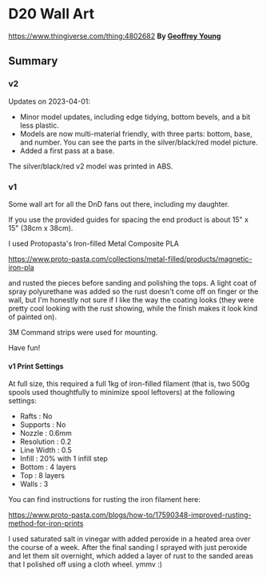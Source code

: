 # D20 Wall Art

https://www.thingiverse.com/thing:4802682
**By [Geoffrey Young](https://www.thingiverse.com/geoffreyyoung)**


## Summary

### v2

Updates on 2023-04-01:

- Minor model updates, including edge tidying, bottom bevels, and a bit less plastic.
- Models are now multi-material friendly, with three parts: bottom, base, and number.  You can see the parts in the silver/black/red model picture.
- Added a first pass at a base.

The silver/black/red v2 model was printed in ABS.


### v1

Some wall art for all the DnD fans out there, including my daughter.

If you use the provided guides for spacing the end product is about 15" x 15" (38cm x 38cm). 

I used Protopasta's Iron-filled Metal Composite PLA

https://www.proto-pasta.com/collections/metal-filled/products/magnetic-iron-pla

and rusted the pieces before sanding and polishing the tops.  A light coat of spray polyurethane was added so the rust doesn't come off on finger or the wall, but I'm honestly not sure if I like the way the coating looks (they were pretty cool looking with the rust showing, while the finish makes it look kind of painted on).

3M Command strips were used for mounting.

Have fun!

#### v1 Print Settings

At full size, this required a full 1kg of iron-filled filament (that is, two 500g spools used thoughtfully to minimize spool leftovers) at the following settings:

 - Rafts      :  No                   
 - Supports   :  No                   
 - Nozzle     :  0.6mm                
 - Resolution :  0.2                
 - Line Width :  0.5                 
 - Infill     :  20% with 1 infill step
 - Bottom     :  4 layers
 - Top        :  8 layers
 - Walls      :  3

You can find instructions for rusting the iron filament here:

https://www.proto-pasta.com/blogs/how-to/17590348-improved-rusting-method-for-iron-prints

I used saturated salt in vinegar with added peroxide in a heated area over the course of a week.  After the final sanding I sprayed with just peroxide and let them sit overnight, which added a layer of rust to the sanded areas that I polished off using a cloth wheel.  ymmv :)

